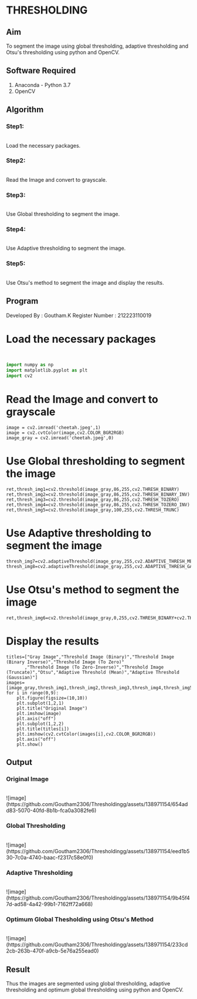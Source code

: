 # THRESHOLDING
## Aim
To segment the image using global thresholding, adaptive thresholding and Otsu's thresholding using python and OpenCV.

## Software Required
1. Anaconda - Python 3.7
2. OpenCV

## Algorithm

### Step1:
<br>
Load the necessary packages.

### Step2:
<br>
Read the Image and convert to grayscale.

### Step3:
<br>
Use Global thresholding to segment the image.

### Step4:
<br>
Use Adaptive thresholding to segment the image.

### Step5:
<br>
Use Otsu's method to segment the image and display the results.


## Program
Developed By : Goutham.K
Register Number : 212223110019

# Load the necessary packages
```python


import numpy as np
import matplotlib.pyplot as plt
import cv2
```


# Read the Image and convert to grayscale
```
image = cv2.imread('cheetah.jpeg',1)
image = cv2.cvtColor(image,cv2.COLOR_BGR2RGB)
image_gray = cv2.imread('cheetah.jpeg',0)
```


# Use Global thresholding to segment the image
```
ret,thresh_img1=cv2.threshold(image_gray,86,255,cv2.THRESH_BINARY)
ret,thresh_img2=cv2.threshold(image_gray,86,255,cv2.THRESH_BINARY_INV)
ret,thresh_img3=cv2.threshold(image_gray,86,255,cv2.THRESH_TOZERO)
ret,thresh_img4=cv2.threshold(image_gray,86,255,cv2.THRESH_TOZERO_INV)
ret,thresh_img5=cv2.threshold(image_gray,100,255,cv2.THRESH_TRUNC)
```



# Use Adaptive thresholding to segment the image
```
thresh_img7=cv2.adaptiveThreshold(image_gray,255,cv2.ADAPTIVE_THRESH_MEAN_C,cv2.THRESH_BINARY,11,2)
thresh_img8=cv2.adaptiveThreshold(image_gray,255,cv2.ADAPTIVE_THRESH_GAUSSIAN_C,cv2.THRESH_BINARY,11,2)

```

# Use Otsu's method to segment the image 
```
ret,thresh_img6=cv2.threshold(image_gray,0,255,cv2.THRESH_BINARY+cv2.THRESH_OTSU)
```


# Display the results
```
titles=["Gray Image","Threshold Image (Binary)","Threshold Image (Binary Inverse)","Threshold Image (To Zero)"
       ,"Threshold Image (To Zero-Inverse)","Threshold Image (Truncate)","Otsu","Adaptive Threshold (Mean)","Adaptive Threshold (Gaussian)"]
images=[image_gray,thresh_img1,thresh_img2,thresh_img3,thresh_img4,thresh_img5,thresh_img6,thresh_img7,thresh_img8]
for i in range(0,9):
    plt.figure(figsize=(10,10))
    plt.subplot(1,2,1)
    plt.title("Original Image")
    plt.imshow(image)
    plt.axis("off")
    plt.subplot(1,2,2)
    plt.title(titles[i])
    plt.imshow(cv2.cvtColor(images[i],cv2.COLOR_BGR2RGB))
    plt.axis("off")
    plt.show()
```





## Output

### Original Image
<br>
![image](https://github.com/Goutham2306/Thresholdingg/assets/138971154/654add83-5070-40fd-8b1b-fca0a3082fe6)

### Global Thresholding

<br>
![image](https://github.com/Goutham2306/Thresholdingg/assets/138971154/eed1b530-7c0a-4740-baac-f2317c58e0f0)

### Adaptive Thresholding
<br>
![image](https://github.com/Goutham2306/Thresholdingg/assets/138971154/9b45f47d-ad58-4a42-99b1-7162ff72a668)

### Optimum Global Thesholding using Otsu's Method
<br>
![image](https://github.com/Goutham2306/Thresholdingg/assets/138971154/233cd2cb-263b-470f-a9cb-5e76a255ead0)


## Result
Thus the images are segmented using global thresholding, adaptive thresholding and optimum global thresholding using python and OpenCV.
